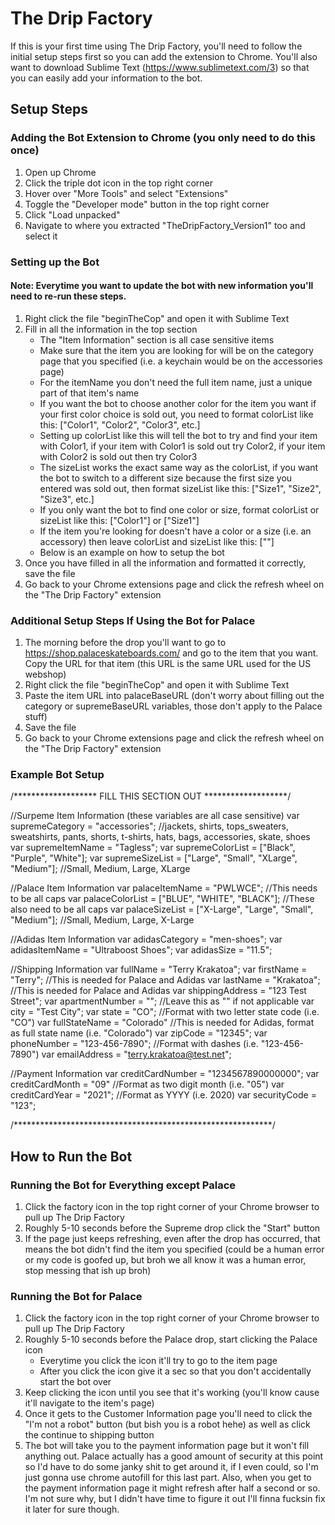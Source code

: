 # The Drip Factory

If this is your first time using The Drip Factory, you'll need to follow the initial setup steps first so you can add the extension to Chrome. You'll also want to download Sublime Text (https://www.sublimetext.com/3) so that you can easily add your information to the bot.


## Setup Steps

### Adding the Bot Extension to Chrome (you only need to do this once)

1. Open up Chrome
2. Click the triple dot icon in the top right corner
3. Hover over "More Tools" and select "Extensions"
4. Toggle the "Developer mode" button in the top right corner
5. Click "Load unpacked"
6. Navigate to where you extracted "TheDripFactory_Version1" too and select it


### Setting up the Bot
#### Note: Everytime you want to update the bot with new information you'll need to re-run these steps.


1. Right click the file "beginTheCop" and open it with Sublime Text
2. Fill in all the information in the top section
	- The "Item Information" section is all case sensitive items
	- Make sure that the item you are looking for will be on the category page that you specified (i.e. a keychain would be on the accessories page)
	- For the itemName you don't need the full item name, just a unique part of that item's name
	- If you want the bot to choose another color for the item you want if your first color choice is sold out, you need to format colorList like this: ["Color1", "Color2", "Color3", etc.]
	- Setting up colorList like this will tell the bot to try and find your item with Color1, if your item with Color1 is sold out try Color2, if your item with Color2 is sold out then try Color3
	- The sizeList works the exact same way as the colorList, if you want the bot to switch to a different size because the first size you entered was sold out, then format sizeList like this: ["Size1", "Size2", "Size3", etc.]
	- If you only want the bot to find one color or size, format colorList or sizeList like this: ["Color1"] or ["Size1"]
	- If the item you're looking for doesn't have a color or a size (i.e. an accessory) then leave colorList and sizeList like this: [""]
	- Below is an example on how to setup the bot
3. Once you have filled in all the information and formatted it correctly, save the file
4. Go back to your Chrome extensions page and click the refresh wheel on the "The Drip Factory" extension


### Additional Setup Steps If Using the Bot for Palace

1. The morning before the drop you'll want to go to https://shop.palaceskateboards.com/ and go to the item that you want. Copy the URL for that item (this URL is the same URL used for the US webshop)
2. Right click the file "beginTheCop" and open it with Sublime Text
3. Paste the item URL into palaceBaseURL (don't worry about filling out the category or supremeBaseURL variables, those don't apply to the Palace stuff)
4. Save the file
5. Go back to your Chrome extensions page and click the refresh wheel on the "The Drip Factory" extension


### Example Bot Setup

/******************* FILL THIS SECTION OUT *******************/

//Surpeme Item Information (these variables are all case sensitive)
var supremeCategory = "accessories";	//jackets, shirts, tops_sweaters, sweatshirts, pants, shorts, t-shirts, hats, bags, accessories, skate, shoes
var supremeItemName = "Tagless";
var supremeColorList = ["Black", "Purple", "White"];
var supremeSizeList = ["Large", "Small", "XLarge", "Medium"];	//Small, Medium, Large, XLarge

//Palace Item Information
var palaceItemName = "PWLWCE";	//This needs to be all caps
var palaceColorList = ["BLUE", "WHITE", "BLACK"];	//These also need to be all caps
var palaceSizeList = ["X-Large", "Large", "Small", "Medium"];	//Small, Medium, Large, X-Large

//Adidas Item Information
var adidasCategory = "men-shoes";
var adidasItemName = "Ultraboost Shoes";
var adidasSize = "11.5";

//Shipping Information
var fullName = "Terry Krakatoa";
var firstName = "Terry";	//This is needed for Palace and Adidas
var lastName = "Krakatoa";	//This is needed for Palace and Adidas
var shippingAddress = "123 Test Street";
var apartmentNumber = "";	//Leave this as "" if not applicable
var city = "Test City";
var state = "CO";	//Format with two letter state code (i.e. "CO")
var fullStateName = "Colorado"	//This is needed for Adidas, format as full state name (i.e. "Colorado")
var zipCode = "12345";
var phoneNumber = "123-456-7890";	//Format with dashes (i.e. "123-456-7890")
var emailAddress = "terry.krakatoa@test.net";

//Payment Information
var creditCardNumber = "1234567890000000";
var creditCardMonth = "09"	//Format as two digit month (i.e. "05")
var creditCardYear = "2021";	//Format as YYYY (i.e. 2020)
var securityCode = "123";

/***********************************************************/


## How to Run the Bot

### Running the Bot for Everything except Palace

1. Click the factory icon in the top right corner of your Chrome browser to pull up The Drip Factory
2. Roughly 5-10 seconds before the Supreme drop click the "Start" button
3. If the page just keeps refreshing, even after the drop has occurred, that means the bot didn't find the item you specified (could be a human error or my code is goofed up, but broh we all know it was a human error, stop messing that ish up broh)


### Running the Bot for Palace

1. Click the factory icon in the top right corner of your Chrome browser to pull up The Drip Factory
2. Roughly 5-10 seconds before the Palace drop, start clicking the Palace icon
	- Everytime you click the icon it'll try to go to the item page
	- After you click the icon give it a sec so that you don't accidentally start the bot over
3. Keep clicking the icon until you see that it's working (you'll know cause it'll navigate to the item's page)
4. Once it gets to the Customer Information page you'll need to click the "I'm not a robot" button (but bish you is a robot hehe) as well as click the continue to shipping button
5. The bot will take you to the payment information page but it won't fill anything out. Palace actually has a good amount of security at this point so I'd have to do some janky shit to get around it, if I even could, so I'm just gonna use chrome autofill for this last part. Also, when you get to the payment information page it might refresh after half a second or so. I'm not sure why, but I didn't have time to figure it out I'll finna fucksin fix it later for sure though.
